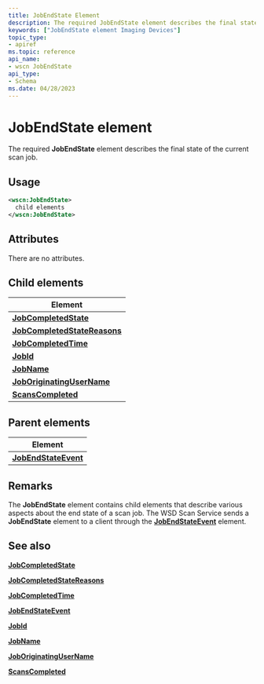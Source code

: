 ```yaml
---
title: JobEndState Element
description: The required JobEndState element describes the final state of the current scan job.
keywords: ["JobEndState element Imaging Devices"]
topic_type:
- apiref
ms.topic: reference
api_name:
- wscn JobEndState
api_type:
- Schema
ms.date: 04/28/2023
---
```


# JobEndState element

The required **JobEndState** element describes the final state of the current scan job.

## Usage

```xml
<wscn:JobEndState>
  child elements
</wscn:JobEndState>
```

## Attributes

There are no attributes.

## Child elements

| Element |
|--|
| [**JobCompletedState**](jobcompletedstate.md) |
| [**JobCompletedStateReasons**](jobcompletedstatereasons.md) |
| [**JobCompletedTime**](jobcompletedtime.md) |
| [**JobId**](jobid.md) |
| [**JobName**](jobname.md) |
| [**JobOriginatingUserName**](joboriginatingusername.md) |
| [**ScansCompleted**](scanscompleted.md) |

## Parent elements

| Element |
|--|
| [**JobEndStateEvent**](jobendstateevent.md) |

## Remarks

The **JobEndState** element contains child elements that describe various aspects about the end state of a scan job. The WSD Scan Service sends a **JobEndState** element to a client through the [**JobEndStateEvent**](jobendstateevent.md) element.

## See also

[**JobCompletedState**](jobcompletedstate.md)

[**JobCompletedStateReasons**](jobcompletedstatereasons.md)

[**JobCompletedTime**](jobcompletedtime.md)

[**JobEndStateEvent**](jobendstateevent.md)

[**JobId**](jobid.md)

[**JobName**](jobname.md)

[**JobOriginatingUserName**](joboriginatingusername.md)

[**ScansCompleted**](scanscompleted.md)
